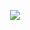 <p align="center">
<img src="https://raw.githubusercontent.com/riveSunder/yuca/master/assets/supplemental_artifact_2_gliders.gif">
</p>
